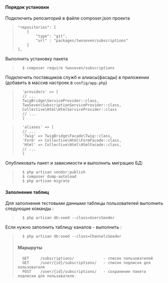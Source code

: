 #### Порядок установки
Подключить репозиторий в файле composer.json проекта
>     "repositories": [
>         {
>             "type": "git",
>             "url" : "packages/twoseven/subscriptions"
>         }
>     ],

Выполнить установку пакета
>       $ composer require twoseven/subscriptions 

Подключить поставщиков служб и алиасы(фасады) в приложении (добавить в массив настроек в `config/app.php`)
>       'providers' => [ 
>       // ...
>       TwigBridge\ServiceProvider::class,
>       TwoSeven\SubscriptionServiceProvider::class,
>       Collective\Html\HtmlServiceProvider::class
>       // ...
>       ]

>       'aliases' => [
>       // ...
>       'Twig' => TwigBridge\Facade\Twig::class,
>       'Form' => Collective\Html\FormFacade::class,
>       'Html' => Collective\Html\HtmlFacade::class,
>       // ...
>       ]

Опубликовать пакет и зависимости и выполнить миграцию БД: 
>       $ php artisan vendor:publish
>       $ composer dump-autoload
>       $ php artisan migrate

#### Заполнение таблиц
Для заполнения тестовыми данными таблицы пользователей выполнить следующие команды :
>       $ php artisan db:seed --class=UsersSeeder

Если нужно заполнить таблицу каналов - выполнить :
>       $ php artisan db:seed --class=ChannelsSeeder
>
>#### Маршруты
>       GET     /subscriptions/             - список пользователей
>       GET     /user/{id}/subscriptions/   - список подписок для пользователя
>       POST    /user/{id}/subscriptions/   - сохранение пакета подписки для пользователя.